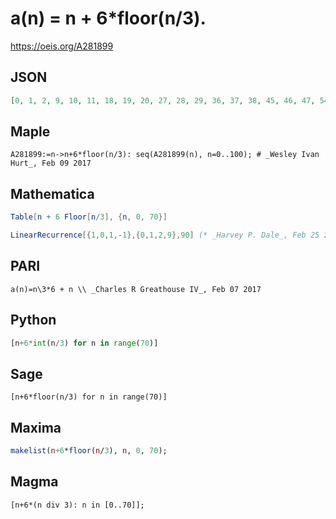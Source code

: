 # a\(n\) \= n \+ 6\*floor\(n/3\)\.
https://oeis.org/A281899
## JSON
```JSON
[0, 1, 2, 9, 10, 11, 18, 19, 20, 27, 28, 29, 36, 37, 38, 45, 46, 47, 54, 55, 56, 63, 64, 65, 72, 73, 74, 81, 82, 83, 90, 91, 92, 99, 100, 101, 108, 109, 110, 117, 118, 119, 126, 127, 128, 135, 136, 137, 144, 145, 146, 153, 154, 155, 162, 163, 164, 171, 172, 173, 180, 181, 182, 189]
```
## Maple
```Maple
A281899:=n->n+6*floor(n/3): seq(A281899(n), n=0..100); # _Wesley Ivan Hurt_, Feb 09 2017
```
## Mathematica
```Mathematica
Table[n + 6 Floor[n/3], {n, 0, 70}]
```
```Mathematica
LinearRecurrence[{1,0,1,-1},{0,1,2,9},90] (* _Harvey P. Dale_, Feb 25 2018 *)
```
## PARI
```PARI
a(n)=n\3*6 + n \\ _Charles R Greathouse IV_, Feb 07 2017
```
## Python
```Python
[n+6*int(n/3) for n in range(70)]
```
## Sage
```Sage
[n+6*floor(n/3) for n in range(70)]
```
## Maxima
```Maxima
makelist(n+6*floor(n/3), n, 0, 70);
```
## Magma
```Magma
[n+6*(n div 3): n in [0..70]];
```
